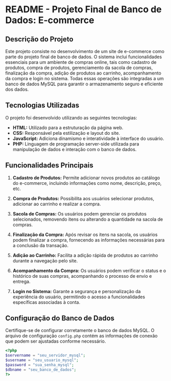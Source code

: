 # README - Projeto Final de Banco de Dados: E-commerce

## Descrição do Projeto

Este projeto consiste no desenvolvimento de um site de e-commerce como parte do projeto final de banco de dados. O sistema inclui funcionalidades essenciais para um ambiente de compras online, tais como cadastro de produtos, compra de produtos, gerenciamento da sacola de compras, finalização da compra, adição de produtos ao carrinho, acompanhamento da compra e login no sistema. Todas essas operações são integradas a um banco de dados MySQL para garantir o armazenamento seguro e eficiente dos dados.

## Tecnologias Utilizadas

O projeto foi desenvolvido utilizando as seguintes tecnologias:

- **HTML:** Utilizado para a estruturação da página web.
- **CSS:** Responsável pela estilização e layout do site.
- **JavaScript:** Adiciona dinamismo e interatividade à interface do usuário.
- **PHP:** Linguagem de programação server-side utilizada para manipulação de dados e interação com o banco de dados.

## Funcionalidades Principais

1. **Cadastro de Produtos:** Permite adicionar novos produtos ao catálogo do e-commerce, incluindo informações como nome, descrição, preço, etc.

2. **Compra de Produtos:** Possibilita aos usuários selecionar produtos, adicionar ao carrinho e realizar a compra.

3. **Sacola de Compras:** Os usuários podem gerenciar os produtos selecionados, removendo itens ou alterando a quantidade na sacola de compras.

4. **Finalização da Compra:** Após revisar os itens na sacola, os usuários podem finalizar a compra, fornecendo as informações necessárias para a conclusão da transação.

5. **Adição ao Carrinho:** Facilita a adição rápida de produtos ao carrinho durante a navegação pelo site.

6. **Acompanhamento da Compra:** Os usuários podem verificar o status e o histórico de suas compras, acompanhando o processo de envio e entrega.

7. **Login no Sistema:** Garante a segurança e personalização da experiência do usuário, permitindo o acesso a funcionalidades específicas associadas à conta.

## Configuração do Banco de Dados

Certifique-se de configurar corretamente o banco de dados MySQL. O arquivo de configuração `config.php` contém as informações de conexão que podem ser ajustadas conforme necessário.

```php
<?php
$servername = "seu_servidor_mysql";
$username = "seu_usuario_mysql";
$password = "sua_senha_mysql";
$dbname = "seu_banco_de_dados";
?>
